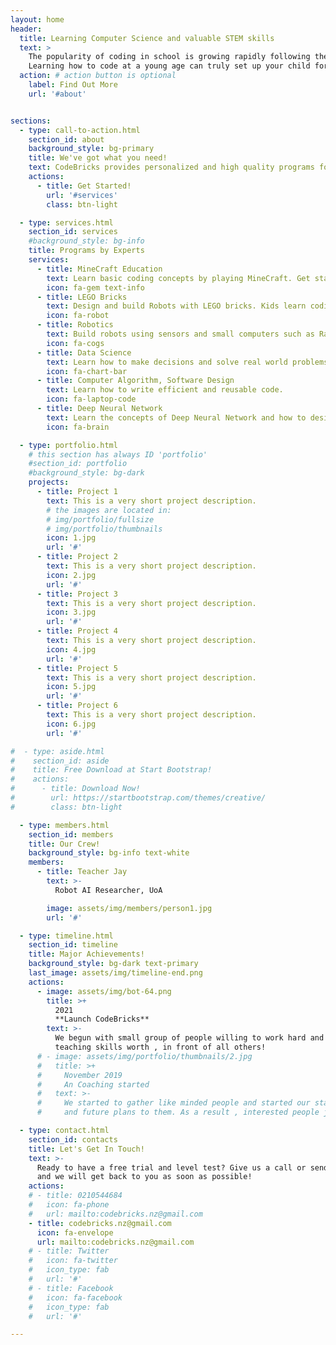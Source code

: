 ```yaml
---
layout: home
header:
  title: Learning Computer Science and valuable STEM skills
  text: >
    The popularity of coding in school is growing rapidly following the jobs trend in industry. 
    Learning how to code at a young age can truly set up your child for a lifetime of success. 
  action: # action button is optional
    label: Find Out More
    url: '#about'


sections:
  - type: call-to-action.html
    section_id: about
    background_style: bg-primary
    title: We've got what you need!
    text: CodeBricks provides personalized and high quality programs for teaching problem solving based on Computer Science. Our programs are developed by Robot AI Reseach Team from University of Auckland.  
    actions:
      - title: Get Started!
        url: '#services'
        class: btn-light

  - type: services.html
    section_id: services
    #background_style: bg-info
    title: Programs by Experts
    services:
      - title: MineCraft Education
        text: Learn basic coding concepts by playing MineCraft. Get started in blocks or text-based coding with Python.
        icon: fa-gem text-info
      - title: LEGO Bricks
        text: Design and build Robots with LEGO bricks. Kids learn coding and robot with a favorite building toy. 
        icon: fa-robot
      - title: Robotics
        text: Build robots using sensors and small computers such as Raspberry Pi and Arduino.
        icon: fa-cogs
      - title: Data Science
        text: Learn how to make decisions and solve real world problems using measurable data-driven insights.
        icon: fa-chart-bar
      - title: Computer Algorithm, Software Design
        text: Learn how to write efficient and reusable code. 
        icon: fa-laptop-code
      - title: Deep Neural Network
        text: Learn the concepts of Deep Neural Network and how to design and implement your own DNN models.
        icon: fa-brain

  - type: portfolio.html
    # this section has always ID 'portfolio'
    #section_id: portfolio
    #background_style: bg-dark
    projects:
      - title: Project 1
        text: This is a very short project description.
        # the images are located in:
        # img/portfolio/fullsize
        # img/portfolio/thumbnails
        icon: 1.jpg
        url: '#'
      - title: Project 2
        text: This is a very short project description.
        icon: 2.jpg
        url: '#'
      - title: Project 3
        text: This is a very short project description.
        icon: 3.jpg
        url: '#'
      - title: Project 4
        text: This is a very short project description.
        icon: 4.jpg
        url: '#'
      - title: Project 5
        text: This is a very short project description.
        icon: 5.jpg
        url: '#'
      - title: Project 6
        text: This is a very short project description.
        icon: 6.jpg
        url: '#'

#  - type: aside.html
#    section_id: aside
#    title: Free Download at Start Bootstrap!
#    actions:
#      - title: Download Now!
#        url: https://startbootstrap.com/themes/creative/
#        class: btn-light

  - type: members.html
    section_id: members
    title: Our Crew!
    background_style: bg-info text-white
    members:
      - title: Teacher Jay
        text: >-
          Robot AI Researcher, UoA

        image: assets/img/members/person1.jpg
        url: '#'

  - type: timeline.html
    section_id: timeline
    title: Major Achievements!
    background_style: bg-dark text-primary
    last_image: assets/img/timeline-end.png
    actions:
      - image: assets/img/bot-64.png
        title: >+
          2021
          **Launch CodeBricks**
        text: >-
          We begun with small group of people willing to work hard and make our
          teaching skills worth , in front of all others!
      # - image: assets/img/portfolio/thumbnails/2.jpg
      #   title: >+
      #     November 2019
      #     An Coaching started
      #   text: >-
      #     We started to gather like minded people and started our stategies
      #     and future plans to them. As a result , interested people joined us!

  - type: contact.html
    section_id: contacts
    title: Let's Get In Touch!
    text: >-
      Ready to have a free trial and level test? Give us a call or send us an email
      and we will get back to you as soon as possible!
    actions:
    # - title: 0210544684
    #   icon: fa-phone
    #   url: mailto:codebricks.nz@gmail.com
    - title: codebricks.nz@gmail.com
      icon: fa-envelope
      url: mailto:codebricks.nz@gmail.com
    # - title: Twitter
    #   icon: fa-twitter
    #   icon_type: fab
    #   url: '#'
    # - title: Facebook
    #   icon: fa-facebook
    #   icon_type: fab
    #   url: '#'

---
```

